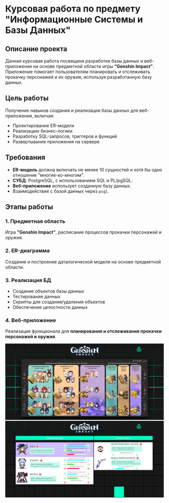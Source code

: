 # Курсовая работа по предмету "Информационные Системы и Базы Данных"

## Описание проекта
Данная курсовая работа посвящена разработке базы данных и веб-приложения на основе предметной области игры **"Genshin Impact"**. Приложение помогает пользователям планировать и отслеживать прокачку персонажей и их оружия, используя разработанную базу данных.

## Цель работы
Получение навыков создания и реализации базы данных для веб-приложения, включая:
- Проектирование ER-модели
- Реализацию бизнес-логики
- Разработку SQL-запросов, триггеров и функций
- Развертывание приложения на сервере

## Требования
- **ER-модель** должна включать не менее 10 сущностей и хотя бы одно отношение "многие-ко-многим".
- **СУБД**: PostgreSQL, с использованием SQL и PL/pgSQL.
- **Веб-приложение** использует созданную базу данных.
- Взаимодействие с базой данных через `psql`.

## Этапы работы

### 1. Предметная область
Игра **"Genshin Impact"**, расписание процессов прокачки персонажей и оружия.

### 2. ER-диаграмма
Создание и построение даталогической модели на основе предметной области.

### 3. Реализация БД
- Создание объектов базы данных
- Тестирование данных
- Скрипты для создания/удаления объектов
- Обеспечение целостности данных

### 4. Веб-приложение
Реализация функционала для **планирования и отслеживания прокачки персонажей и оружия**.

![Start](images/app.png)
![App](images/start.png)
